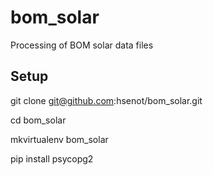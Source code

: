 bom_solar
=========

Processing of BOM solar data files


Setup
-----

git clone git@github.com:hsenot/bom_solar.git

cd bom_solar

mkvirtualenv bom_solar

pip install psycopg2


